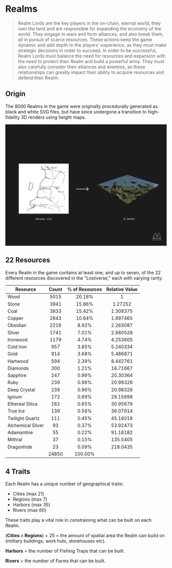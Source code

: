 # Realms

> Realm Lords are the key players in the on-chain, eternal world, they own the land and are responsible for expanding the economy of the world. They engage in wars and form alliances, and also break them, all in pursuit of scarce resources. These actions keep the game dynamic and add depth to the players' experience, as they must make strategic decisions in order to succeed. In order to be successful, Realm Lords must balance the need for resources and expansion with the need to protect their Realm and build a powerful army. They must also carefully consider their alliances and enemies, as these relationships can greatly impact their ability to acquire resources and defend their Realm. 

## Origin

The 8000 Realms in the game were originally procedurally generated as black and white SVG files, but have since undergone a transition to high-fidelity 3D renders using height maps.

![Realms Low-High Fidelity](static/img/game/realms-low-fid.png)


 ## 22 Resources

Every Realm in the game contains at least one, and up to seven, of the 22 different resources discovered in the "Lootverse," each with varying rarity. 

|     Resource      | Count | % of Resources | Relative Value |
|-------------------|:-----:|:--------------:|:--------------:|
| Wood              |  5015 |     20.18%     |        1       |
| Stone             |  3941 |     15.86%     |     1.27252    |
| Coal              |  3833 |     15.42%     |    1.308375    |
| Copper            |  2643 |     10.64%     |    1.897465    |
| Obsidian          |  2216 |      8.92%     |    2.263087    |
| Silver            |  1741 |      7.01%     |    2.880528    |
| Ironwood          |  1179 |      4.74%     |    4.253605    |
| Cold Iron         |  957  |      3.85%     |    5.240334    |
| Gold              |  914  |      3.68%     |    5.486871    |
| Hartwood          |  594  |      2.39%     |    8.442761    |
| Diamonds          |  300  |      1.21%     |    16.71667    |
| Sapphire          |  247  |      0.99%     |    20.30364    |
| Ruby              |  239  |      0.96%     |    20.98326    |
| Deep Crystal      |  239  |      0.96%     |    20.98326    |
| Ignium            |  172  |      0.69%     |    29.15698    |
| Ethereal Silica   |  162  |      0.65%     |    30.95679    |
| True Ice          |  139  |      0.56%     |    36.07914    |
| Twilight Quartz   |  111  |      0.45%     |    45.18018    |
| Alchemical Silver |   93  |      0.37%     |    53.92473    |
| Adamantine        |   55  |      0.22%     |    91.18182    |
| Mithral           |   37  |      0.15%     |    135.5405    |
| Dragonhide        |   23  |      0.09%     |    218.0435    |
|                   | 24850 |     100.00%    |                |

## 4 Traits

Each Realm has a unique number of geographical traits: 
- Cities (max 21) 
- Regions (max 7)
- Harbors (max 35)
- Rivers (max 60)

These traits play a vital role in constraining what can be built on each Realm. 

(**Cities** x **Regions**) + 25 = the amount of spatial area the Realm can build on (military buildings, work huts, storehouses etc).

**Harbors** = the number of Fishing Traps that can be built.

**Rivers** = the number of Farms that can be built. 



